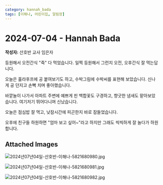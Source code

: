 ```yaml
---
category: hannah_bada
tags: [이해나, 어린이집, 알림장]
---
```


# 2024-07-04 - Hannah Bada

**작성자:** 산호반 교사 임은자  

등원해서 오전간식 "죽" 다 먹었습니다. 일찍 등원해서 그런지 오전, 오후간식 잘 먹는답니다.

오늘은 훌라후프에 공 붙여보기도 하고, 수박그림에 수박씨를 표현해 보았습니다. 신나게 공 던지고 손뼉 치며 좋아했습니다.

바깥놀이 나가서 아파트 주변에 예쁘게 핀 백합꽃도 구경하고, 향긋한 냄새도 맡아보았습니다. 여기저기 뛰어다니며 신났습니다.

오늘은 점심밥 잘 먹고, 낮잠시간에 피곤한지 바로 잠들었습니다.

오후에 친구들 하원하면 "엄마 보고 싶어~"라고 하지만 그래도 씩씩하게 잘 놀다가 하원합니다.

## Attached Images
![2024년07년04일-산호반-이해나-5821680980.jpg](https://feghi.github.io/assets/img/bada_photo/2024년07년04일-산호반-이해나-5821680980.jpg)

![2024년07년04일-산호반-이해나-5821680981.jpg](https://feghi.github.io/assets/img/bada_photo/2024년07년04일-산호반-이해나-5821680981.jpg)

![2024년07년04일-산호반-이해나-5821680982.jpg](https://feghi.github.io/assets/img/bada_photo/2024년07년04일-산호반-이해나-5821680982.jpg)

